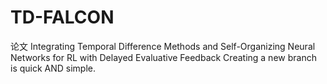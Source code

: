 # TD-FALCON
论文 Integrating Temporal Difference Methods and Self-Organizing Neural Networks for RL with Delayed Evaluative Feedback
Creating a new branch is quick AND simple.
